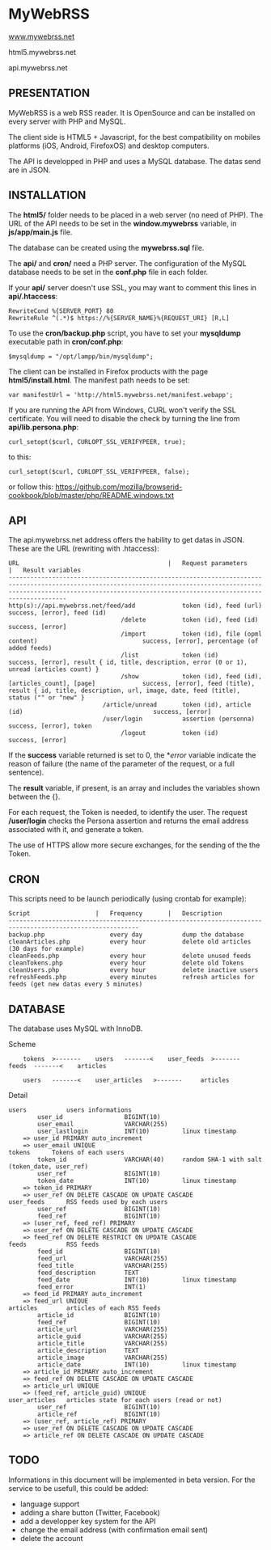 MyWebRSS
========
www.mywebrss.net

html5.mywebrss.net

api.mywebrss.net

PRESENTATION
------------
MyWebRSS is a web RSS reader. It is OpenSource and can be installed on every server with PHP and MySQL.

The client side is HTML5 + Javascript, for the best compatibility on mobiles platforms (iOS, Android, FirefoxOS) and desktop computers.

The API is developped in PHP and uses a MySQL database. The datas send are in JSON.

INSTALLATION
------------
The **html5/** folder needs to be placed in a web server (no need of PHP). The URL of the API needs to be set in the **window.mywebrss** variable, in **js/app/main.js** file.

The database can be created using the **mywebrss.sql** file.

The **api/** and **cron/** need a PHP server. The configuration of the MySQL database needs to be set in the **conf.php** file in each folder.

If your **api/** server doesn't use SSL, you may want to comment this lines in **api/.htaccess**:

	RewriteCond %{SERVER_PORT} 80 
	RewriteRule ^(.*)$ https://%{SERVER_NAME}%{REQUEST_URI} [R,L]

To use the **cron/backup.php** script, you have to set your **mysqldump** executable path in **cron/conf.php**:

	$mysqldump = "/opt/lampp/bin/mysqldump";

The client can be installed in Firefox products with the page **html5/install.html**. The manifest path needs to be set:

	var manifestUrl = 'http://html5.mywebrss.net/manifest.webapp';

If you are running the API from Windows, CURL won't verify the SSL certificate. You will need to disable the check by turning the line from **api/lib.persona.php**:

	curl_setopt($curl, CURLOPT_SSL_VERIFYPEER, true);

to this:

	curl_setopt($curl, CURLOPT_SSL_VERIFYPEER, false);

or follow this: https://github.com/mozilla/browserid-cookbook/blob/master/php/README.windows.txt

API
---
The api.mywebrss.net address offers the hability to get datas in JSON. These are the URL (rewriting with .htaccess):
	
	URL											|	Request parameters										|	Result variables
	----------------------------------------------------------------------------------------------------------------------------------------------------------------------------------------------------------------------------------
	http(s)://api.mywebrss.net/feed/add				token (id), feed (url)										success, [error], feed (id)
								   /delete			token (id), feed (id)										success, [error]
								   /import			token (id), file (opml content)								success, [error], percentage (of added feeds)
							       /list			token (id)													success, [error], result { id, title, description, error (0 or 1), unread (articles count) }
							       /show			token (id), feed (id), [articles_count], [page]				success, [error], feed (title), result { id, title, description, url, image, date, feed (title), status ("" or "new" }
							  /article/unread		token (id), article (id)									success, [error]
							  /user/login			assertion (personna)										success, [error], token
							       /logout			token (id)													success, [error]

If the **success** variable returned is set to 0, the **error* variable indicate the reason of failure (the name of the parameter of the request, or a full sentence).

The **result** variable, if present, is an array and includes the variables shown between the {}.

For each request, the Token is needed, to identify the user. The request **/user/login** checks the Persona assertion and returns the email address associated with it, and generate a token.

The use of HTTPS allow more secure exchanges, for the sending of the the Token.

CRON
----
This scripts need to be launch periodically (using crontab for example):
	
	Script					|	Frequency		|	Description
	----------------------------------------------------------------------------------------------------------
	backup.php					every day			dump the database
	cleanArticles.php			every hour			delete old articles (30 days for example)
	cleanFeeds.php				every hour			delete unused feeds
	cleanTokens.php				every hour			delete old Tokens
	cleanUsers.php				every hour			delete inactive users
	refreshFeeds.php			every minutes		refresh articles for feeds (get new datas every 5 minutes)

DATABASE
--------
The database uses MySQL with InnoDB.

Scheme
		
		tokens	>-------	users	-------<	user_feeds	>-------	 feeds	-------<	articles
		
		users	-------<	user_articles	>-------	 articles

Detail
	
	users			users informations
			user_id					BIGINT(10)
			user_email				VARCHAR(255)
			user_lastlogin			INT(10)			linux timestamp
		=> user_id PRIMARY auto_increment
		=> user_email UNIQUE
	tokens      Tokens of each users
			token_id				VARCHAR(40)		random SHA-1 with salt (token_date, user_ref)
			user_ref				BIGINT(10)
			token_date				INT(10)			linux timestamp
		=> token_id PRIMARY
		=> user_ref ON DELETE CASCADE ON UPDATE CASCADE
	user_feeds		RSS feeds used by each users
			user_ref				BIGINT(10)
			feed_ref				BIGINT(10)
		=> (user_ref, feed_ref) PRIMARY
		=> user_ref ON DELETE CASCADE ON UPDATE CASCADE
		=> feed_ref ON DELETE RESTRICT ON UPDATE CASCADE
	feeds			RSS feeds
			feed_id					BIGINT(10)
			feed_url				VARCHAR(255)
			feed_title				VARCHAR(255)
			feed_description		TEXT
			feed_date				INT(10)			linux timestamp
			feed_error				INT(1)
		=> feed_id PRIMARY auto_increment
		=> feed_url UNIQUE
	articles		articles of each RSS feeds
			article_id				BIGINT(10)
			feed_ref				BIGINT(10)
			article_url				VARCHAR(255)
			article_guid			VARCHAR(255)
			article_title			VARCHAR(255)
			article_description		TEXT
			article_image			VARCHAR(255)
			article_date			INT(10)			linux timestamp
		=> article_id PRIMARY auto_increment
		=> feed_ref ON DELETE CASCADE ON UPDATE CASCADE
		=> article_url UNIQUE
		=> (feed_ref, article_guid) UNIQUE
	user_articles	articles state for each users (read or not)
			user_ref				BIGINT(10)
			article_ref				BIGINT(10)
		=> (user_ref, article_ref) PRIMARY
		=> user_ref ON DELETE CASCADE ON UPDATE CASCADE
		=> article_ref ON DELETE CASCADE ON UPDATE CASCADE

TODO
----
Informations in this document will be implemented in beta version. For the service to be usefull, this could be added:
* language support
* adding a share button (Twitter, Facebook)
* add a developper key system for the API
* change the email address (with confirmation email sent)
* delete the account
